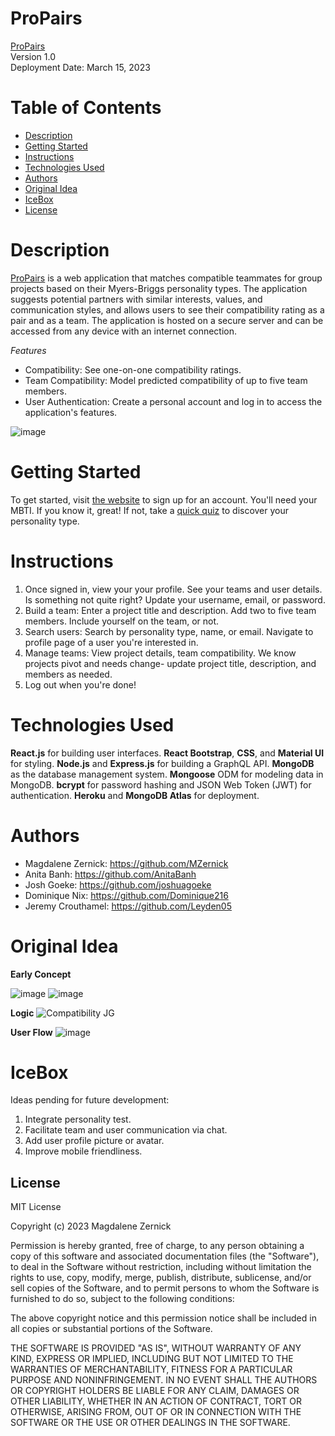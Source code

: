 # ProPairs
[ProPairs](https://pro-pairs.herokuapp.com/)  
Version 1.0  
Deployment Date: March 15, 2023

# Table of Contents
- [Description](#description)
- [Getting Started](#getting-started)
- [Instructions](#instructions)
- [Technologies Used](#technologies-used)
- [Authors](#authors)
- [Original Idea](#original-idea)
- [IceBox](#icebox)
- [License](#license)

# Description

[ProPairs](https://pro-pairs.herokuapp.com/) is a web application that matches compatible teammates for group projects based on their Myers-Briggs personality types. The application suggests potential partners with similar interests, values, and communication styles, and allows users to see their compatibility rating as a pair and as a team. The application is hosted on a secure server and can be accessed from any device with an internet connection.  

*Features*
- Compatibility: See one-on-one compatibility ratings.
- Team Compatibility:  Model predicted compatibility of up to five team members.
- User Authentication: Create a personal account and log in to access the application's features.

![image](https://user-images.githubusercontent.com/120350675/225492786-b6d5632d-1ad2-451b-99f3-c9bfd08a7928.png)


# Getting Started

To get started,  visit [the website](https://pro-pairs.herokuapp.com/) to sign up for an account. You'll need your MBTI. If you know it, great! If not, take a [quick quiz](https://www.16personalities.com/free-personality-test) to discover your personality type. 

# Instructions

1. Once signed in, view your your profile. See your teams and user details. Is something not quite right? Update your username, email, or password. 
2. Build a team: Enter a project title and description. Add two to five team members. Include yourself on the team, or not.
3. Search users: Search by personality type, name, or email. Navigate to profile page of a user you're interested in.
4. Manage teams: View project details, team compatibility. We know projects pivot and needs change- update project title, description, and members as needed.
5. Log out when you're done!

# Technologies Used

**React.js** for building user interfaces.
**React Bootstrap**, **CSS**, and **Material UI** for styling.
**Node.js** and **Express.js** for building a GraphQL API.
**MongoDB** as the database management system.
**Mongoose** ODM for modeling data in MongoDB.
**bcrypt** for password hashing and JSON Web Token (JWT) for authentication.
**Heroku** and **MongoDB Atlas** for deployment.

# Authors

* Magdalene Zernick: https://github.com/MZernick
* Anita Banh: https://github.com/AnitaBanh
* Josh Goeke: https://github.com/joshuagoeke
* Dominique Nix: https://github.com/Dominique216
* Jeremy Crouthamel: https://github.com/Leyden05

# Original Idea
**Early Concept**

![image](https://user-images.githubusercontent.com/120350675/225497060-983142c7-17b7-4127-bbf1-98a1d3211859.png) ![image](https://user-images.githubusercontent.com/120350675/225497270-2518fa13-5ca1-4061-838e-7f0c823753ff.png)


**Logic**
![Compatibility JG](https://user-images.githubusercontent.com/120350675/225496933-ea5cff68-d85c-47ec-a7bd-8f9438d23e2c.jpg)


**User Flow**
![image](https://user-images.githubusercontent.com/120350675/225496309-37b01fb2-8b3a-4285-a94f-f47a6f9bddb9.png)


# IceBox
Ideas pending for future development:
1. Integrate personality test.
2. Facilitate team and user communication via chat.
3. Add user profile picture or avatar.
4. Improve mobile friendliness.

## License

MIT License

Copyright (c) 2023 Magdalene Zernick

Permission is hereby granted, free of charge, to any person obtaining a copy of this software and associated documentation files (the "Software"), to deal in the Software without restriction, including without limitation the rights to use, copy, modify, merge, publish, distribute, sublicense, and/or sell copies of the Software, and to permit persons to whom the Software is furnished to do so, subject to the following conditions:

The above copyright notice and this permission notice shall be included in all copies or substantial portions of the Software.

THE SOFTWARE IS PROVIDED "AS IS", WITHOUT WARRANTY OF ANY KIND, EXPRESS OR IMPLIED, INCLUDING BUT NOT LIMITED TO THE WARRANTIES OF MERCHANTABILITY, FITNESS FOR A PARTICULAR PURPOSE AND NONINFRINGEMENT. IN NO EVENT SHALL THE AUTHORS OR COPYRIGHT HOLDERS BE LIABLE FOR ANY CLAIM, DAMAGES OR OTHER LIABILITY, WHETHER IN AN ACTION OF CONTRACT, TORT OR OTHERWISE, ARISING FROM, OUT OF OR IN CONNECTION WITH THE SOFTWARE OR THE USE OR OTHER DEALINGS IN THE SOFTWARE.
